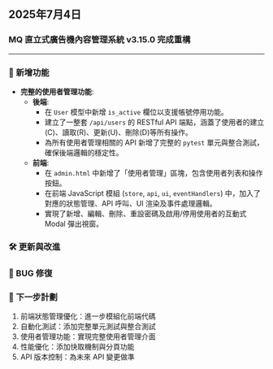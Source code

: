 ## 2025年7月4日
### MQ 直立式廣告機內容管理系統 v3.15.0 完成重構

---

### 🚀 新增功能
-   **完整的使用者管理功能**:
    -   **後端**:
        -   在 `User` 模型中新增 `is_active` 欄位以支援帳號停用功能。
        -   建立了一整套 `/api/users` 的 RESTful API 端點，涵蓋了使用者的建立(C)、讀取(R)、更新(U)、刪除(D)等所有操作。
        -   為所有使用者管理相關的 API 新增了完整的 `pytest` 單元與整合測試，確保後端邏輯的穩定性。
    -   **前端**:
        -   在 `admin.html` 中新增了「使用者管理」區塊，包含使用者列表和操作按鈕。
        -   在前端 JavaScript 模組 (`store`, `api`, `ui`, `eventHandlers`) 中，加入了對應的狀態管理、API 呼叫、UI 渲染及事件處理邏輯。
        -   實現了新增、編輯、刪除、重設密碼及啟用/停用使用者的互動式 Modal 彈出視窗。


### 🛠️ 更新與改進


### 🐛 BUG 修復



### 📅 下一步計劃

1. 前端狀態管理優化：進一步模組化前端代碼
2. 自動化測試：添加完整單元測試與整合測試
3. 使用者管理功能：實現完整使用者管理介面
4. 性能優化：添加快取機制與分頁功能
5. API 版本控制：為未來 API 變更做準